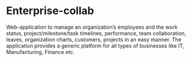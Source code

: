 Enterprise-collab
=================

Web-application to manage an organization’s employees and the work status, project/milestone/task timelines, performance, team collaboration, leaves, organization charts, customers, projects in an easy manner. The application provides a generic platform for all types of businesses like IT, Manufacturing, Finance etc.
